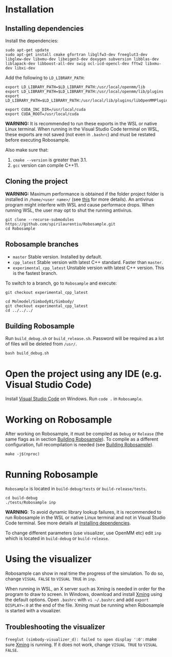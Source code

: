 # Installation

## Installing dependencies
Install the dependencies:
```
sudo apt-get update
sudo apt-get install cmake gfortran libglfw3-dev freeglut3-dev libglew-dev libxmu-dev libeigen3-dev doxygen subversion libblas-dev liblapack-dev libboost-all-dev swig ocl-icd-opencl-dev fftw2 libxmu-dev libxi-dev
```

Add the following to `LD_LIBRARY_PATH`:
```
export LD_LIBRARY_PATH=$LD_LIBRARY_PATH:/usr/local/openmm/lib
export LD_LIBRARY_PATH=$LD_LIBRARY_PATH:/usr/local/openmm/lib/plugins
export LD_LIBRARY_PATH=$LD_LIBRARY_PATH:/usr/local/lib/plugins/libOpenMMPlugin.so

export CUDA_INC_DIR=/usr/local/cuda
export CUDA_ROOT=/usr/local/cuda
```
**WARNING:** It is recommended to run these exports in the WSL or native Linux terminal. When running in the Visual Studio Code terminal on WSL, these exports are not saved (not even in `.bashrc`) and must be restated before executing Robosample.

Also make sure that:
1. `cmake --version` is greater than 3.1.
1. `gcc` version can compile C++11.

##  Cloning the project
**WARNING:** Maximum performance is obtained if the folder project folder is installed in `/home/<user name>/` (see [this](https://docs.microsoft.com/en-us/windows/wsl/compare-versions#performance-across-os-file-systems) for more details). An antivirus program might interfere with WSL and cause performace drops. When running WSL, the user may opt to shut the running antivirus.
```
git clone --recurse-submodules https://github.com/spirilaurentiu/Robosample.git
cd Robosample
```

## Robosample branches
* `master` Stable version. Installed by default.
* `cpp_latest` Stable version with latest C++ standard. Faster than `master`.
* `experimental_cpp_latest` Unstable version with latest C++ version. This is the fastest branch.

To switch to a branch, go to `Robosample` and execute:
```
git checkout experimental_cpp_latest

cd Molmodel/Simbody01/Simbody/
git checkout experimental_cpp_latest
cd ../../../
```

## Building Robosample
Run `build_debug.sh` or `build_release.sh`. Password will be required as a lot of files will be deleted from `/usr/`.
```
bash build_debug.sh
```

# Open the project using any IDE (e.g. Visual Studio Code)
Install [Visual Studio Code](https://code.visualstudio.com/) on Windows. Run `code .` in `Robosample`.

# Working on Robosample
After working on Robosample, it must be compiled as `Debug` or `Release` (the same flags as in section [Building Robosample](#building-robosample)). To compile as a different configuration, full recompilation is needed (see [Building Robosample](#building-robosample)).
```
make -j$(nproc)
```

# Running Robosample
`Robosample` is located in `build-debug/tests` or `build-release/tests`.
```
cd build-debug
./tests/Robosample inp
```
**WARNING**: To avoid dynamic library lookup failures, it is recommended to run Robosample in the WSL or native Linux terminal and not in Visual Studio Code terminal. See more details at [Installing dependencies](#installing-dependencies).  
  
To change different parameters (use visualizer, use OpenMM etc) edit `inp` which is located in `build-debug` or `build-release`.

# Using the visualizer
Robosample can show in real time the progress of the simulation. To do so, change `VISUAL FALSE` to `VISUAL TRUE` in `inp`.

When running in WSL, an X server such as Xming is needed in order for the program to draw to screen. In Windows, download and install [Xming](https://sourceforge.net/projects/xming/) using the default options. Open `.bashrc` with `vi ~/.bashrc` and add `export DISPLAY=:0` at the end of the file. Xming must be running when Robosample is started with a visualizer\.

## Troubleshooting the visualizer
`freeglut (simbody-visualizer_d): failed to open display ':0'`: make sure [Xming](#installing-xming) is running. If it does not work, change `VISUAL TRUE` to `VISUAL FALSE`.
